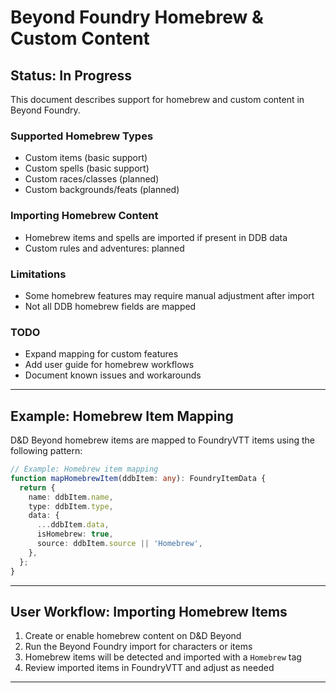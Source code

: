 # Beyond Foundry Homebrew & Custom Content

## Status: In Progress

This document describes support for homebrew and custom content in Beyond Foundry.

### Supported Homebrew Types
- Custom items (basic support)
- Custom spells (basic support)
- Custom races/classes (planned)
- Custom backgrounds/feats (planned)

### Importing Homebrew Content
- Homebrew items and spells are imported if present in DDB data
- Custom rules and adventures: planned

### Limitations
- Some homebrew features may require manual adjustment after import
- Not all DDB homebrew fields are mapped

### TODO
- Expand mapping for custom features
- Add user guide for homebrew workflows
- Document known issues and workarounds

---

## Example: Homebrew Item Mapping

D&D Beyond homebrew items are mapped to FoundryVTT items using the following pattern:

```typescript
// Example: Homebrew item mapping
function mapHomebrewItem(ddbItem: any): FoundryItemData {
  return {
    name: ddbItem.name,
    type: ddbItem.type,
    data: {
      ...ddbItem.data,
      isHomebrew: true,
      source: ddbItem.source || 'Homebrew',
    },
  };
}
```

---

## User Workflow: Importing Homebrew Items
1. Create or enable homebrew content on D&D Beyond
2. Run the Beyond Foundry import for characters or items
3. Homebrew items will be detected and imported with a `Homebrew` tag
4. Review imported items in FoundryVTT and adjust as needed

---
